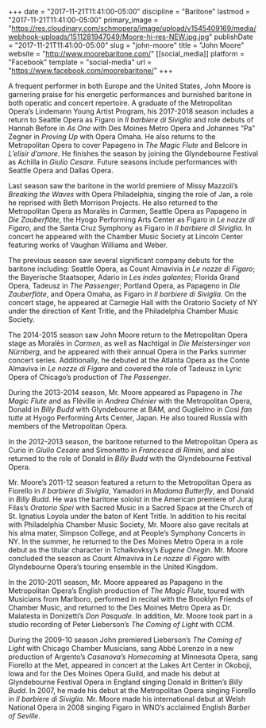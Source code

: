 +++
date = "2017-11-21T11:41:00-05:00"
discipline = "Baritone"
lastmod = "2017-11-21T11:41:00-05:00"
primary_image = "https://res.cloudinary.com/schmopera/image/upload/v1545409169/media/webhook-uploads/1511281947049/Moore-hi-res-NEW.jpg.jpg"
publishDate = "2017-11-21T11:41:00-05:00"
slug = "john-moore"
title = "John Moore"
website = "http://www.moorebaritone.com/"
[[social_media]]
platform = "Facebook"
template = "social-media"
url = "https://www.facebook.com/moorebaritone/"
+++

A frequent performer in both Europe and the United States, John Moore is garnering praise for his energetic performances and burnished baritone in both operatic and concert repertoire. A graduate of the Metropolitan Opera’s Lindemann Young Artist Program, his 2017-2018 season includes a return to Seattle Opera as Figaro in *Il barbiere di Siviglia* and role debuts of Hannah Before in *As One* with Des Moines Metro Opera and Johannes “Pa” Zegner in *Proving Up* with Opera Omaha. He also returns to the Metropolitan Opera to cover Papageno in *The Magic Flute* and Belcore in *L’elisir d’amore*. He finishes the season by joining the Glyndebourne Festival as Achilla in *Giulio Cesare*. Future seasons include performances with Seattle Opera and Dallas Opera.

Last season saw the baritone in the world premiere of Missy Mazzoli’s *Breaking the Waves* with Opera Philadelphia, singing the role of Jan, a role he reprised with Beth Morrison Projects. He also returned to the Metropolitan Opera as Moralès in *Carmen*, Seattle Opera as Papageno in *Die Zauberflöte*, the Hyogo Performing Arts Center as Figaro in *Le nozze di Figaro*, and the Santa Cruz Symphony as Figaro in *Il barbiere di Siviglia*. In concert he appeared with the Chamber Music Society at Lincoln Center featuring works of Vaughan Williams and Weber.

The previous season saw several significant company debuts for the baritone including: Seattle Opera, as Count Almavivia in *Le nozze di Figaro*; the Bayerische Staatsoper, Adario in *Les indes galantes*; Florida Grand Opera, Tadeusz in *The Passenger*; Portland Opera, as Papageno in *Die Zauberflöte*, and Opera Omaha, as Figaro in *Il barbiere di Siviglia*. On the concert stage, he appeared at Carnegie Hall with the Oratorio Society of NY under the direction of Kent Tritle, and the Philadelphia Chamber Music Society.

The 2014-2015 season saw John Moore return to the Metropolitan Opera stage as Moralès in *Carmen*, as well as Nachtigal in *Die Meistersinger von Nürnberg*, and he appeared with their annual Opera in the Parks summer concert series. Additionally, he debuted at the Atlanta Opera as the Conte Almaviva in *Le nozze di Figaro* and covered the role of Tadeusz in Lyric Opera of Chicago’s production of *The Passenger*.

During the 2013-2014 season, Mr. Moore appeared as Papageno in *The Magic Flute* and as Fléville in *Andrea Chénier* with the Metropolitan Opera, Donald in *Billy Budd* with Glyndebourne at BAM, and Guglielmo in *Così fan tutte* at Hyogo Performing Arts Center, Japan. He also toured Russia with members of the Metropolitan Opera.

In the 2012-2013 season, the baritone returned to the Metropolitan Opera as Curio in *Giulio Cesare* and Simonetto in *Francesca di Rimini*, and also returned to the role of Donald in *Billy Budd* with the Glyndebourne Festival Opera.

Mr. Moore’s 2011-12 season featured a return to the Metropolitan Opera as Fiorello in *Il barbiere di Siviglia*, Yamadori in *Madama Butterfly*, and Donald in *Billy Budd*. He was the baritone soloist in the American premiere of Juraj Filas’s *Oratorio Spei* with Sacred Music in a Sacred Space at the Church of St. Ignatius Loyola under the baton of Kent Tritle. In addition to his recital with Philadelphia Chamber Music Society, Mr. Moore also gave recitals at his alma mater, Simpson College, and at People’s Symphony Concerts in NY. In the summer, he returned to the Des Moines Metro Opera in a role debut as the titular character in Tchaikovksy’s *Eugene Onegin*. Mr. Moore concluded the season as Count Almaviva in *Le nozze di Figaro* with Glyndebourne Opera’s touring ensemble in the United Kingdom.

In the 2010-2011 season, Mr. Moore appeared as Papageno in the Metropolitan Opera’s English production of *The Magic Flute*, toured with Musicians from Marlboro, performed in recital with the Brooklyn Friends of Chamber Music, and returned to the Des Moines Metro Opera as Dr. Malatesta in Donizetti’s *Don Pasquale*. In addition, Mr. Moore took part in a studio recording of Peter Lieberson’s *The Coming of Light* with CCM.

During the 2009-10 season John premiered Lieberson’s *The Coming of Light* with Chicago Chamber Musicians, sang Abbé Lorenzo in a new production of Argento’s *Casanova’s Homecoming* at Minnesota Opera, sang Fiorello at the Met, appeared in concert at the Lakes Art Center in Okoboji, Iowa and for the Des Moines Opera Guild, and made his debut at Glyndebourne Festival Opera in England singing Donald in Britten’s *Billy Budd*. In 2007, he made his debut at the Metropolitan Opera singing Fiorello in *Il barbiere di Siviglia*. Mr. Moore made his international debut at Welsh National Opera in 2008 singing Figaro in WNO’s acclaimed English *Barber of Seville*.
